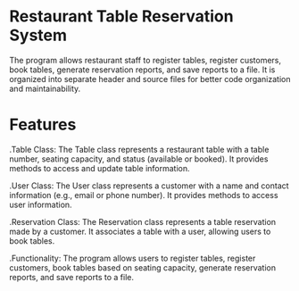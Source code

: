 # Restaurant Table Reservation System

The program allows restaurant staff to register tables, register customers, book tables, generate reservation reports, and save reports to a file. 
It is organized into separate header and source files for better code organization and maintainability.

# Features
.Table Class: The Table class represents a restaurant table with a table number, seating capacity, and status (available or booked). It provides methods to access and update table information.


.User Class: The User class represents a customer with a name and contact information (e.g., email or phone number). It provides methods to access user information.


.Reservation Class: The Reservation class represents a table reservation made by a customer. It associates a table with a user, allowing users to book tables.


.Functionality: The program allows users to register tables, register customers, book tables based on seating capacity, generate reservation reports, and save reports to a file.

